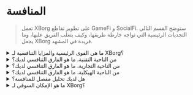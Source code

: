 # المنافسة

> تعمل XBorg على تطوير تقاطع GameFi و SocialFi. ستوضح القسم التالي التحديات الرئيسية التي تواجه خارطة طريقها، وكيف يتغلب الفريق عليها، وما يجعل XBorg فريدة في المشهد.

<details>

<summary>ما هي القوى الرئيسية والمزايا التنافسية لـ XBorg؟</summary>

**الشبكة**

يتم تعزيز نمو XBorg وتوسعها من خلال شبكة من المستشارين والمستثمرين المؤثرين في صناعة الألعاب والرياضات الإلكترونية. تعمل شركة XBorg Ventures على الاستفادة من هذه الشبكة من خلال ربط الفريق بأبرز سلاسل الكتل ومطوري الألعاب الرائدين، مما يتيح لهم إنشاء منتجات جديدة مبتكرة ومثيرة.

#### المجتمع

يضم مجتمع XBorg أكثر من 10,000 لاعب نشط ومطور ومستثمر في GameFi. يتضمن المجلس ونظام الحوكمة بعض أذكى العقول في Web3، مما يضمن أن XBorg دائمًا في طليعة تكنولوجيا الألعاب.

#### الرياضات الإلكترونية والشرعية

بصفتها المنظمة الرائدة في رياضات الإلكترونية في Web3، يتم رعاية XBorg من قبل Brave Software وتحتل المرتبة الأولى في أكثر العناوين التنافسية في رياضات الإلكترونية في Web3. يتحمل XBorg مسؤولية إنشاء سلسلة بطولات Xtreme Championship Series (XCS)، أول وأكبر دوري رياضات إلكترونية في Web3 على الإطلاق.

#### SwissBorg

يتلقى XBorg أيضًا المساعدة من SwissBorg، وهي شركة ناشئة نجحت في توسيع قاعدة مستخدميها إلى 700,000 مستخدم. بفضل الاتصال الوثيق مع المديرين التنفيذيين على مستوى الشركة، تساعد SwissBorg في تحقيق الخطة الاستراتيجية وتنفيذ المنتج وتوسيع الشبكة. يدين XBorg بالكثير من نجاحه وتوجيهه لدعم SwissBorg.

</details>

<details>

<summary>من الناحية التقنية، ما هو الفارق التنافسي لديك؟</summary>

من وجهة نظر تقنية، تنفيذ شبكة اعتماد داخل عالم الألعاب هو ابتكار فريد حقًا. ومع ذلك، فهو مشابه لبروتوكول Lens الذي يستخدم البيانات الاجتماعية لبناء شبكة. بدورنا، تستغل منصتنا بيانات الألعاب لإنشاء شبكة بيانات مخصصة للألعاب. في حين أن مشاريع أخرى مثل Galxe ركزت على بناء شبكة اعتماد، إلا أنها لا تتمتع بنفس التركيز المكرس على الألعاب.

يمكن أن يُعزى تقدمنا التكنولوجي إلى دمجنا البيانات اللعبة من خلال منصات التوزيع المختلفة (بما في ذلك ولكن لا يقتصر على Steam و FaceIt و Riot Games) وإنشاء تكاملات API مخصصة مع الألعاب. وللتمييز عن منصتنا بشكل أكبر، قمنا بتطوير تطبيقات مميزة على الشبكة، مثل تطبيق مشاركة المعجبين ومجتمعات الألعاب اللامركزية ومنصة إطلاق الألعاب المرتبطة بالروح، مما يسهم في شبكة الاعتماد الفريدة لدينا.

</details>

<details>

<summary>من الناحية التجارية، ما هو الفارق التنافسي لديك؟</summary>

من وجهة نظر تجارية، هدفنا الرئيسي هو دمج شبكة الاعتماد الواسعة لدينا بفرق رياضات الإلكترونية الرائدة بسلاسة. من خلال التعاون الوثيق مع اللاعبين الرئيسيين في صناعة رياضات الإلكترونية مثل TeamBDS، أظهرنا قدرتنا الفريدة على تكوين شراكات مثمرة. علاوة على ذلك، يتم تعزيز XBorg بدعم SwissBorg الثابت، مما يعزز مكانتنا ويرفع مصداقيتنا في الصناعة.

بالإضافة إلى ذلك، يمكن مقارنة مجتمع XBorg بنقابة، حيث يكمن الفارق المميز لدينا في مستوى التنافسية اللا مثيل له. يحتل XBorg الصدارة كأبرز مجتمع للألعاب في Web3 من حيث التنافسية، مما يميزنا عن نقابات أخرى مثل Polemos و IndieGG و YGG وما شابه ذلك.

</details>

<details>

<summary>من الناحية الهيكلية، ما هو الفارق التنافسي لديك؟</summary>

يتم دعم XBorg من قبل مجتمع متحمس من اللاعبين، مما يتيح لنا بناء منتجات لقاعدة المستخدمين لدينا والحصول على ردود فعل سريعة، مما يسهل تطوير المنتج.

نعتزم أيضًا العمل بطريقة لامركزية مما سيضمن أقصى توافق بين حاملي رمز XBG والبروتوكول. يتأثر نجاح XBorg ونموها بشكل كبير بمجتمعها من اللاعبين. ندرك أهمية بناء منتجات تلبي احتياجات واهتمامات مستخدمينا. من خلال الاستفادة من مجتمعنا، نتمكن من تلقي ردود فعل سريعة وتطوير منتجاتنا، مما يؤدي إلى تجارب أكثر مغزى لمستخدمينا.

علاوة على ذلك، نعتقد أن العمل بطريقة لامركزية سيجلب مستوى أعلى من التوافق بين حاملي رمز XBG والبروتوكول. سيفهم هذا التوافق رؤية البروتوكول على المدى الطويل وأهدافه وأولوياته بشكل أفضل. كما يعني أن حاملي الرمز سيتخذون قرارات الحوكمة بمصلحة مشروع البروتوكول. في نهاية المطاف، سيؤدي هذا إلى مجتمع أكثر انشغالًا وتمكينًا واستعدادًا للمشاركة في عملية صنع القرار وتوجيه الاتجاه المستقبلي لـ XBorg.

</details>

<details>

<summary>هل لديك تحليل مفصل للمنافسة؟</summary>

في Web3، لا ننظر إلى المنافسين بل إلى المتعاونين، حيث نؤمن بالنظم المتراكبة والقابلة للتشغيل. في المشهد اللامركزي لـ Web3، يتم استبدال مفهوم المنافسة بالتعاون، مستندة إلى الاعتقاد الأساسي في قوة النظم المتراكبة والقابلة للتشغيل. لدينا العديد من النظم البنائية العاملة على أساس مماثل، وبعضها يعمل بالفعل بشكل وثيق مع XBorg.

#### البيانات والاجتماعية

* [بروتوكول Lens](https://lens.xyz/) هو رسم بيانات قابل للتركيب يسمح للمستخدمين بامتلاك وتحقيق الربح من بياناتهم. يتعامل XBorg مع نظام مشابه ولكن في مجال بيانات الألعاب. يتم مناقشة التعاون الوثيق مع Lens.
* [Galxe](https://galxe.com/) تقوم ببناء شبكة اعتماد تعتمد على الاعتمادات على السلسلة وخارجها.
* [Quest3](https://questn.com/) هو نظام لعب المهام للمشاركة والمجتمعات.

#### بنية GameFi

* [Chiliz](https://www.chiliz.com/) هي منشئة لـ Fan Tokens وبنية تحتية لـ Web3 للرياضة والترفيه.
* [Polemos](https://polemos.io/) هي مجتمع وبروتوكول GameFi يسمح للاعبين بالاستفادة من NFTs الخاصة بهم.
* [MatchBox](https://www.matchboxdao.com/) هو أداة بناء نظام الـ DAO الخاص بالألعاب على السلسلة.

</details>

<details>

<summary>ما هو الإمكان السوقي لـ XBorg؟</summary>

إمكانية السوق في مجال الألعاب ورياضات الإلكترونية والهويات الرقمية واسعة وتتوسع بسرعة. يتوقع أن تصل قيمة صناعة الألعاب وحدها إلى 295 مليار دولار عالميًا بحلول عام 2026، نتيجة لزيادة شعبية الألعاب على الهواتف المحمولة ورياضات الإلكترونية واعتماد تقنيات الواقع الافتراضي والمعزز.

تشهد رياضات الإلكترونية، أو الألعاب الفيديو التنافسية، نموًا متفجرًا أيضًا، حيث من المتوقع أن تصل إيراداتها إلى 1.1 مليار دولار في عام 2021، ومن المتوقع أن يتجاوز عدد جمهور رياضات الإلكترونية العالمي 580 مليون بحلول عام 2023. من المتوقع أن تستمر هذه السوق في النمو مع زيادة استثمار الشركات والعلامات التجارية في رياضات الإلكترونية ورعايتها.

تصبح الهويات الرقمية أيضًا أمرًا مهمًا في صناعة الألعاب ورياضات الإلكترونية. مع انتشار تكنولوجيا سلسلة الكتل والرموز غير القابلة للاستبدال (NFTs)، يمكن للاعبين الآن امتلاك وتداول أصول فريدة في اللعبة، مما يخلق فرصًا جديدة للإيرادات والاستثمار. بالإضافة إلى ذلك، يتم استخدام الهويات الرقمية للتحقق من هويات اللاعبين وضمان اللعب النزيه في رياضات الإلكترونية التنافسية، فضلاً عن تخصيص تجارب الألعاب وتوفير وصول آمن إلى حسابات المستخدمين.

بشكل عام، إمكانية السوق في مجال الألعاب ورياضات الإلكترونية والهويات الرقمية واسعة ومتنوعة، ومن المتوقع أن تستمر في النمو والتطور مع تغير التكنولوجيا وتفضيلات المستهلكين.

</details>